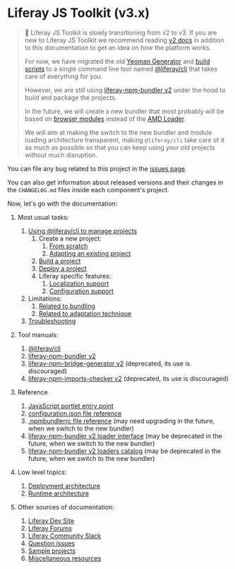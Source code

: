 # Liferay JS Toolkit (v3.x)

> 👀 Liferay JS Toolkit is slowly transitioning from v2 to v3. If you are new to
> Liferay JS Toolkit we recommend reading
> [v2 docs](https://github.com/liferay/liferay-frontend-projects/blob/master/maintenance/projects/js-toolkit/docs/README.md)
> in addition to this documentation to get an idea on how the platform works.
>
> For now, we have migrated the old
> [Yeoman Generator](https://github.com/liferay/liferay-frontend-projects/blob/master/maintenance/projects/js-toolkit/packages/generator-liferay-js)
> and [build scripts](https://github.com/liferay/liferay-frontend-projects/tree/master/maintenance/projects/js-toolkit/packages/liferay-npm-build-support)
> to a single command line tool named 
> [@liferay/cli](https://github.com/liferay/liferay-frontend-projects/tree/master/projects/js-toolkit/packages/liferay-cli)
> that takes care of everything for you. 
>
> However, we are still using
> [liferay-npm-bundler v2](https://github.com/liferay/liferay-frontend-projects/tree/master/maintenance/projects/js-toolkit/packages/liferay-npm-bundler)
> under the hood to build and package the projects.
>
> In the future, we will create a new bundler that most probably will be based
> on
> [browser modules](ihttps://developer.mozilla.org/en-US/docs/Web/JavaScript/Guide/Modules)
> instead of the 
> [AMD Loader](https://github.com/liferay/liferay-frontend-projects/tree/master/projects/amd-loader).
> 
> We will aim at making the switch to the new bundler and module loading
> architecture transparent, making `@liferay/cli` take care of it as much as
> possible so that you can keep using your old projects without much disruption.

You can file any bug related to this project in the
[issues page](https://github.com/liferay/liferay-frontend-projects/issues?q=is%3Aissue+is%3Aopen+label%3Ajs-toolkit+label%3A3.x).

You can also get information about released versions and their changes in the
`CHANGELOG.md` files inside each component's project.

Now, let's go with the documentation:

1. Most usual tasks:

    1. [Using @liferay/cli to manage projects](../packages/liferay-cli/README.md)
		1. Create a new project:
			1. [From scratch](../packages/liferay-cli/README.md#project-generation)
			2. [Adapting an existing project](../packages/liferay-cli/README.md#project-adaptation)
        2. [Build a project](../packages/liferay-cli/README.md#project-build)
        3. [Deploy a project](../packages/liferay-cli/README.md#project-deployment)
		4. Liferay specific features:
			1. [Localization support](./features/localization.md)
			2. [Configuration support](./features/configuration.md)
	2. Limitations:
		1. [Related to bundling](./caveats/bundling.md)
		2. [Related to adaptation technique](./caveats/adaptation.md)
    3. [Troubleshooting](./troubleshooting.md)

2. Tool manuals:

    1. [@liferay/cli](../packages/liferay-cli/README.md)
    2. [liferay-npm-bundler v2](./manuals/liferay-npm-bundler.md)
    3. [liferay-npm-bridge-generator v2](./manuals/liferay-npm-bridge-generator.md)
	   (deprecated, its use is discouraged)
    4. [liferay-npm-imports-checker v2](./manuals/liferay-npm-imports-checker.md)
	   (deprecated, its use is discouraged)

3. Reference

    1. [JavaScript portlet entry point](./reference/js-portlet-entry-point.md)
    2. [configuration.json file reference](./reference/configuration-json.md)
    3. [.npmbundlerrc file reference](./reference/dot-npmbundlerrc.md)
	   (may need upgrading in the future, when we switch to the new bundler)
    4. [liferay-npm-bundler v2 loader interface](./reference/liferay-npm-bundler-loader-spec.md)
	   (may be deprecated in the future, when we switch to the new bundler)
    5. [liferay-npm-bundler v2 loaders catalog](./reference/liferay-npm-bundler-loaders.md)
	   (may be deprecated in the future, when we switch to the new bundler)

4. Low level topics:

    1. [Deployment architecture](./reference/deployment-architecture.md)
    2. [Runtime architecture](./reference/runtime-architecture.md)

5. Other sources of documentation:

    1. [Liferay Dev Site](https://dev.liferay.com)
    2. [Liferay Forums](https://liferay.dev/en/forums-redirect)
    3. [Liferay Community Slack](https://liferay-community.slack.com/)
    4. [Question issues](https://github.com/liferay/liferay-frontend-projects/issues?q=is%3Aissue+is%3Aopen+label%3Ajs-toolkit+label%3Aquestion)
    5. [Sample projects](./sample-projects.md)
    6. [Miscellaneous resources](./miscellaneous-resources.md)
